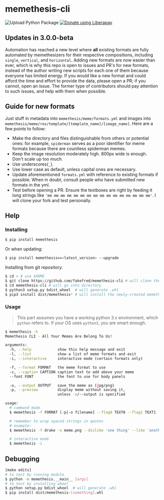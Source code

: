 # memethesis-cli

![Upload Python Package](https://github.com/fakefred/memethesis-cli/workflows/Upload%20Python%20Package/badge.svg) <a href="https://liberapay.com/fakefred/donate"><img alt="Donate using Liberapay" src="http://img.shields.io/liberapay/receives/fakefred.svg?logo=liberapay"></a>

## Updates in 3.0.0-beta

Automation has reached a new level where **all** existing formats are fully
automated by memethesizers for their respective compositions,
including `single`, `vertical`, and `horizontal`.
Adding new formats are now easier than ever,
which is why this repo is open to issues and PR's for new formats,
instead of the author writing new scripts for each one of them because
everyone has limited energy.
If you would like a new format and could afford the time and effort to provide
the data, please open a PR;
if you cannot, open an issue.
The former type of contributors should pay attention to such issues,
and help with them when possible.

## Guide for new formats

Just stuff in metadata into `memethesis/meme/formats.yml` and images into
`memethesis/meme/res/template/[template_name]/[image_name]`.
Here are a few points to follow:

- Make the directory and files distinguishable from others or potential ones:
  for example, `spiderman` serves as a poor identifier for meme formats because there
  are countless spiderman memes.
- Keep the image resolution moderately high. 800px wide is enough.
  Don't scale up too much.
- Use underscores(`_`).
- Use lower case as default, unless capital ones are necessary.
- Update aforementioned `formats.yml` with reference to existing formats if possible.
  When in doubt, consult people who have submitted new formats in the yml.
- Test before opening a PR. Ensure the textboxes are right by feeding it long
  strings like `'mm mm mm mm mm mm mm mm mm mm mm mm mm mm mm mm'`.
  I will clone your fork and test personally.

## Help

### Installing

```bash
$ pip install memethesis
```

Or when updating:

```bash
$ pip install memethesis==<latest_version> --upgrade
```

Installing from git repository:

```bash
$ cd ~ # use $HOME
$ git clone https://github.com/fakefred/memethesis-cli # will clone the git repo
$ cd memethesis-cli # will go into directory
$ python3 setup.py bdist_wheel  # will generate .whl
$ pip3 install dist/memethesis* # will install the newly-created memethesis.whl created above
```

### Usage

> This part assumes you have a working python 3.x environment,
> which `python` refers to. If your OS uses `python3`, you are smart enough.

```bash
$ memethesis -h
Memethesis CLI - All Your Memes Are Belong To Us!

arguments:
  -h, --help            show this help message and exit
  -l, --list            show a list of meme formats and exit
  -i, --interactive     interactive mode (certain formats only)

  -f, --format FORMAT   the meme format to use
  -c, --caption CAPTION caption text to add above your meme
  --font FONT           the font to use for body panels

  -o, --output OUTPUT   save the meme as (jpg/png)
  -p, --preview         display meme without saving it,
                        unless -o/--output is specified

usage:
  # command mode
  $ memethesis -f FORMAT [-p|-o filename] --flag0 TEXT0 --flag1 TEXT1 ...

  # remember to wrap spaced strings in quotes
  # example:
  $ memethesis -f drake -o meme.png --dislike 'one thing' --like 'another thing'

  # interactive mode
  $ memethesis -i
```

## Debugging

```bash
[make edits]
# to test by running module
$ python -m memethesis.__main__ [args]
# to test by installing wheel
$ python setup.py bdist_wheel  # will generate .whl
$ pip install dist/memethesis-[something].whl
```
